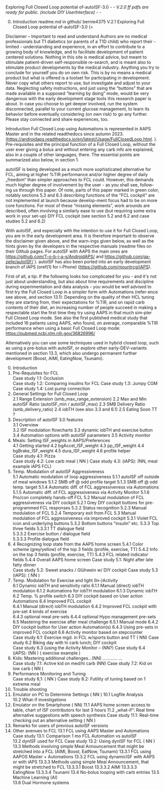 Exploring Full Closed Loop potential of-autoISF-3.0   *- -  V.2.0 ff pdfs are ready for public. (include DIY UserInterface) - -*

0. Introduction                                                  readme.md in github/ bernie4375   V.2.1
   Exploring Full Closed Loop potential of-autoISF-3.0    (=        

Disclaimer – Important to read and understand 
Authors are no medical professionals but T1 diabetics (or parents of a T1D child) who report their -limited - understanding and experience, in an effort to contribute to a growing body of knowledge, and to facilitate development of patient centered solutions. 
Nothing in this site is medical advice, but meant to stimulate patient-driven self-responsible re-search, and is meant also to stimulate product developments by the medical industry. Anything you try to conclude for yourself you do on own risk. This is by no means a medical product but what is offered is a toolset for participating in development. 
Never copy what others report to use, but investigate and adjust to your data. Neglecting safety instructions, and just using the “buttons” that are made available in a supposed “learning by doing” mode, would be very dangerous with the early development stage tools this research paper is about. 
In case you choose to get deeper involved, run the system disconnected, parallel to your current glucose management, to learn its behavior before eventually considering (on own risk) to go any further. Please stay connected and share experiences, too.

Introduction
Full Closed Loop using Automations is represented in AAPS Master and in the related readthedocs since autumn 2023. (https://androidaps.readthedocs.io/en/latest/Usage/FullClosedLoop.html. ).
Pre-requisites and the principal function of a Full Closed Loop, without the user ever giving a bolus and without entering any carb info are explained, also in a couple of other languages, there.
The essential points are summarized also below, in section 1.

autoISF is being developed as a much more sophisticated alternative for FCL, aiming at higher %TIR performance and/or higher degree of daily „freedom“ than simpler approaches to FCL could.
However, this demands much higher degree of involvement by the user - as you shall see, follow-ing us through this paper. Of note, parts of this paper marked in green color, notably sections 5.3 and 6.3 describing functions of the "FCL cockpit" are not implemented at launch because develop-ment focus had to be on more core functions. For most of these “missing elements”, work arounds are described, often involving a similarly ease to use (but requiring some extra work in your set-up) DIY FCL cockpit (see section 5.2 and 6.2 and case studies 5.2 and 6.2)

With autoISF, and especially with the intention to use it for Full Closed Loop, you are in the early development area. It is therefore important to observe the disclaimer given above, and the warn-ings given below, as well as the hints given by the developers in the respective manuals (readme files on their Github pages. For autoISF with AAPS the main ones are https://github.com/T-o-b-i-a-s/AndroidAPS/ and https://github.com/ga-zelle/autoISF/ ).
autoISF has also been ported into an early development branch of iAPS (oref(1) for i-Phone) (https://github.com/mountrcg/iAPS).

First of all, a tip: If the following looks too complicated for you - and it's not just about understanding, but also about time requirements and discipline during experimentation and data analysis - you would be well advised to first try the Full Closed Loop in a simpler form with Automations (refer-ence see above, and section 13.1): Depending on the quality of their HCL tuning they are starting from, their expectations for %TIR, and on rapid carb contents of their diet, an increasing number of people succeed in making a respectable start the first time they try using AAPS in that much sim-pler Full Closed Loop mode.
See also the first published medical study that included 16 patients using AAPS, who found, on average, comparable %TIR performance when using a basic Full Closed Loop mode: https://pubmed.ncbi.nlm.nih.gov/36826996/

Alternatively you can use some techniques used in hybrid closed loop, such as using a pre-bolus with autoISF, or explore other early-DEV-variants mentioned in section 13.3, which also undergo permanent further development (Boost, AIMI, EatingNow, Tsunami).

0. Introduction   
1. Pre-Requisites for FCL   
             Case study 1.1: Occlusion   
             Case study 1.2: Comparing insulins for FCL 
             Case study 1.3: Jumpy CGM  
             Case study 1.4: Lost pump connection  
2. General Settings for Full Closed Loop  
   2.1  Range Extension (smb_max_range_extension)
   2.2  Max and Min autoISF Ratio (autoISF_min / autoISF_max)
   2.3  SMB Delivery Ratio (smb_delivery_ratio)
   2.4  iobTH  (see also 3.3 and 6.1)
   2.5  Eating Soon TT ?    
3. Description of autoISF 3.0 features  
   3.1 Overview      
   3.2 ISF modulation flowcharts
   3.3 dynamic iobTH and exercise button 
   3.4 Automation options with autoISF parameters
   3.5 Activity monitor
4.  Meals: Setting ISF_weights in AAPS/Preferences                   
   4.1  Getting started
   4.2  bgAccel_ISF_weight 
   4.3  pp_ISF_weight
   4.4  bgBrake_ISF_weight
   4.5  dura_ISF_weight
   4.6 profile helper  
           Case study 4.1: Pizza      
           Case study 4.2: Low carb meal   ( NN )
           Case study 4.3: (iAPS):   (NN, meal example iAPS FCL)
5.  Temp. Modulation of autoISF Aggressiveness  
  5.1  Automatic modulation of loop aggressiveness 
       5.1.1 autoISF off outside of meal windows
       5.1.2 SMB off @ odd profile target
       5.1.3 SMB off @ odd temp. target
       5.1.4 Automatic diff. of FCL aggressiveness via Automations
       5.1.5 Automatic diff. of FCL aggressiveness via Activity Monitor
       5.1.6 Pro/con completely hands-off FCL
  5.2  Manual modulation of FCL aggressiveness via DIY cockpit
       5.2.1 Grey DIY cockpit buttons for pre-programmed FCL responses 
       5.2.2 Status recognition
       5.2.3 Manual modulation of FCL 
       5.2.4 Temporary exit from FCL
  5.3  Manual modulation of FCL aggressiveness via improved cockpit
       5.3.1  Violet FCL icon and underlying buttons 
       5.3.2  Bottom buttons “insulin” etc.
       5.3.3  Top three fields 
             5.3.3.1  TT dialogue field  
             5.3.3.2   Exercise button / dialogue field     
             5.3.3.3   Profile dialogue field   
  5. 4  Recognizing loop state from the AAPS home screen
       5.4.1  Color scheme (grey/yellow) of the top 3 fields (profile, exercise, TT) 
       5.4.2  Info on the top 3 fields (profile, exercise, TT) 
       5.4.3  FCL related indicator fields
       5.4.4  Overall AAPS home screen
             Case study 5.1: Night after late fatty dinner                                                                                                                        
             Case study 5.2: Sweet snacks / Glühwein w/ DIY cockpit
             Case study 5.3 (iAPS):   ( NN )  
 6.  Temp. Modulation for Exercise and light (In-)Activity   
  6.1  Dynamic iobTH and sensitivity ratio
         6.1.1 Manual (direct) iobTH modulation
         6.1.2 Automations for iobTH modulation
            6.1.3 Dynamic iobTH
  6.2  Temp. % profile switch
  6.3  DIY cockpit based on User action Automations
  6.4 Improved FCL cockpit  
    6.4.1 Manual (direct) iobTH modulation
    6.4.2 Improved FCL cockpit with pre-set 4 kinds of exercise  
    6.4.3 optional meal pre-sets
    6.4.4 optional Hypo management pre-sets
 6.5 Mastering the exercise after meal challenge
         6.5.1 Manual mode
         6.4.2 DIY cockpit button for User action Automation(s)
             6.4.3 Using pre-sets in improved FCL cockpit
      6.6  Activity monitor based on stepcounter   
             Case study 6.1: Exercise mgd. in FCL w/sports button and TT  ( NN)
             Case study 6.2 Biking day with hi carb lunch; DIY cockpit   
             Case study 6.3 (using the Activity Monitor – (NN?)
             Case study 6.4 (iAPS): (NN ) ( exercise example )
7. Kids: Mastering additional challenges…(NN)   …………     …  
             Case study 7.1: Active kid on med/hi carb  (NN)
             Case study 7.2: Kid on low carb ( NN )
8. Performance Monitoring and Tuning   
             Case study 8,1:    ( NN )
             Case study 8.2: Futility of tuning based on 1 extreme meal  
9. Trouble shooting      
10. Emulator on PC to Determine Settings  ( NN )
   10.1  Logfile Analysis              
   10.2  What-if investigations                                                     
11. Emulator on the Smartphone  ( NN)
   11.1   AAPS home screen access to table, chart of ISF contributors for last 3 hours
   11.2   „what-if“: Real time alternative suggestions with speech synthesis
              Case study 11.1: Real-time checking out an alternative setting   ( NN  )
12. Remarks for users of previous autoISF versions  
13. Other avenues to FCL
  13.1 FCL using AAPS Master and Automations
              Case study 13.1: Comparison 1 mo FCL Automation vs autoISF  
  13.2  dynISF used for FCL
              Case study 13.2: Using dynISF for FCL   ( NN  )  
  13.3 Methods involving simple Meal Announcement that might be stretched into a FCL (AIMI, Boost, EatNow, Tsunami)
    13.3.1  FCL using AAPOS Master + Automations
    13.3.2  FCL using dynamicISF with AAPS or with iAPS
    13.3.3  Methods using simple Meal Announcement, that might be stretched to FCL
         13.3.3.1  Boost
         13.3.3.2  AIMI
         13.3.3.3  EatingNow
         13.3.3.4  Tsunami
  13.4  No-bolus looping with carb entries
  13.5  Machine Learning (AI)  
  13.6  Dual Hormone systems


